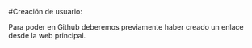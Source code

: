 #Creación de usuario:

Para poder [](https://github.com/login "Identificarnos") en Github deberemos previamente haber creado un enlace desde la web principal.
